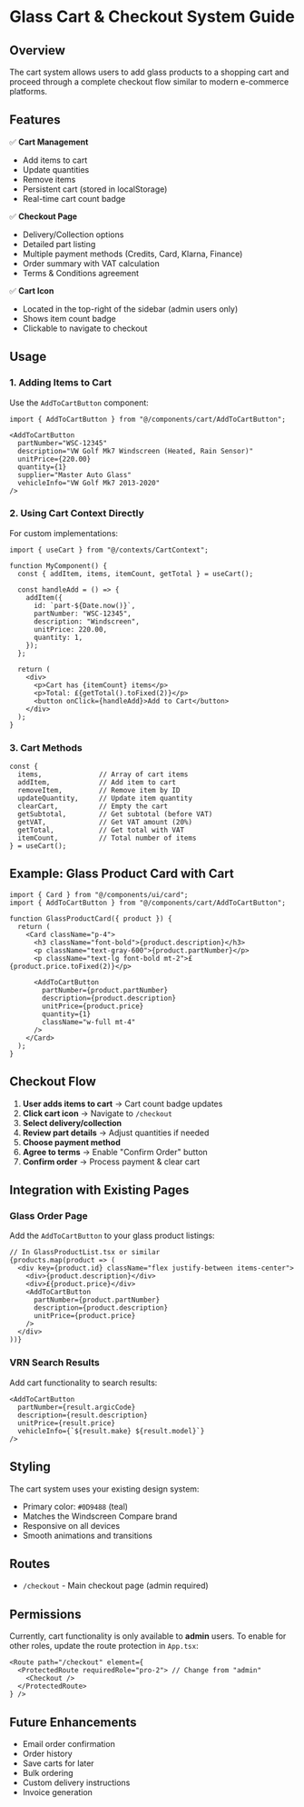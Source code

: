 # Glass Cart & Checkout System Guide

## Overview

The cart system allows users to add glass products to a shopping cart and proceed through a complete checkout flow similar to modern e-commerce platforms.

## Features

✅ **Cart Management**
- Add items to cart
- Update quantities
- Remove items
- Persistent cart (stored in localStorage)
- Real-time cart count badge

✅ **Checkout Page**
- Delivery/Collection options
- Detailed part listing
- Multiple payment methods (Credits, Card, Klarna, Finance)
- Order summary with VAT calculation
- Terms & Conditions agreement

✅ **Cart Icon**
- Located in the top-right of the sidebar (admin users only)
- Shows item count badge
- Clickable to navigate to checkout

## Usage

### 1. Adding Items to Cart

Use the `AddToCartButton` component:

```tsx
import { AddToCartButton } from "@/components/cart/AddToCartButton";

<AddToCartButton
  partNumber="WSC-12345"
  description="VW Golf Mk7 Windscreen (Heated, Rain Sensor)"
  unitPrice={220.00}
  quantity={1}
  supplier="Master Auto Glass"
  vehicleInfo="VW Golf Mk7 2013-2020"
/>
```

### 2. Using Cart Context Directly

For custom implementations:

```tsx
import { useCart } from "@/contexts/CartContext";

function MyComponent() {
  const { addItem, items, itemCount, getTotal } = useCart();

  const handleAdd = () => {
    addItem({
      id: `part-${Date.now()}`,
      partNumber: "WSC-12345",
      description: "Windscreen",
      unitPrice: 220.00,
      quantity: 1,
    });
  };

  return (
    <div>
      <p>Cart has {itemCount} items</p>
      <p>Total: £{getTotal().toFixed(2)}</p>
      <button onClick={handleAdd}>Add to Cart</button>
    </div>
  );
}
```

### 3. Cart Methods

```tsx
const {
  items,              // Array of cart items
  addItem,            // Add item to cart
  removeItem,         // Remove item by ID
  updateQuantity,     // Update item quantity
  clearCart,          // Empty the cart
  getSubtotal,        // Get subtotal (before VAT)
  getVAT,             // Get VAT amount (20%)
  getTotal,           // Get total with VAT
  itemCount,          // Total number of items
} = useCart();
```

## Example: Glass Product Card with Cart

```tsx
import { Card } from "@/components/ui/card";
import { AddToCartButton } from "@/components/cart/AddToCartButton";

function GlassProductCard({ product }) {
  return (
    <Card className="p-4">
      <h3 className="font-bold">{product.description}</h3>
      <p className="text-gray-600">{product.partNumber}</p>
      <p className="text-lg font-bold mt-2">£{product.price.toFixed(2)}</p>
      
      <AddToCartButton
        partNumber={product.partNumber}
        description={product.description}
        unitPrice={product.price}
        quantity={1}
        className="w-full mt-4"
      />
    </Card>
  );
}
```

## Checkout Flow

1. **User adds items to cart** → Cart count badge updates
2. **Click cart icon** → Navigate to `/checkout`
3. **Select delivery/collection**
4. **Review part details** → Adjust quantities if needed
5. **Choose payment method**
6. **Agree to terms** → Enable "Confirm Order" button
7. **Confirm order** → Process payment & clear cart

## Integration with Existing Pages

### Glass Order Page
Add the `AddToCartButton` to your glass product listings:

```tsx
// In GlassProductList.tsx or similar
{products.map(product => (
  <div key={product.id} className="flex justify-between items-center">
    <div>{product.description}</div>
    <div>£{product.price}</div>
    <AddToCartButton
      partNumber={product.partNumber}
      description={product.description}
      unitPrice={product.price}
    />
  </div>
))}
```

### VRN Search Results
Add cart functionality to search results:

```tsx
<AddToCartButton
  partNumber={result.argicCode}
  description={result.description}
  unitPrice={result.price}
  vehicleInfo={`${result.make} ${result.model}`}
/>
```

## Styling

The cart system uses your existing design system:
- Primary color: `#0D9488` (teal)
- Matches the Windscreen Compare brand
- Responsive on all devices
- Smooth animations and transitions

## Routes

- `/checkout` - Main checkout page (admin required)

## Permissions

Currently, cart functionality is only available to **admin** users. To enable for other roles, update the route protection in `App.tsx`:

```tsx
<Route path="/checkout" element={
  <ProtectedRoute requiredRole="pro-2"> // Change from "admin"
    <Checkout />
  </ProtectedRoute>
} />
```

## Future Enhancements

- Email order confirmation
- Order history
- Save carts for later
- Bulk ordering
- Custom delivery instructions
- Invoice generation

